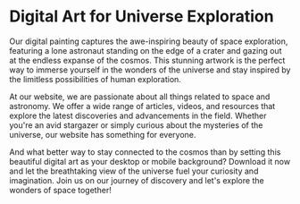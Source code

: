 <!--font:Poppins-->

# Digital Art for Universe Exploration

Our digital painting captures the awe-inspiring beauty of space exploration, featuring a lone astronaut standing on the edge of a crater and gazing out at the endless expanse of the cosmos. This stunning artwork is the perfect way to immerse yourself in the wonders of the universe and stay inspired by the limitless possibilities of human exploration.

At our website, we are passionate about all things related to space and astronomy. We offer a wide range of articles, videos, and resources that explore the latest discoveries and advancements in the field. Whether you're an avid stargazer or simply curious about the mysteries of the universe, our website has something for everyone.

And what better way to stay connected to the cosmos than by setting this beautiful digital art as your desktop or mobile background? Download it now and let the breathtaking view of the universe fuel your curiosity and imagination. Join us on our journey of discovery and let's explore the wonders of space together!

<!--

Write me markdown content of website with wallpaper:

"A digital painting of a lone astronaut standing on the edge of a crater, gazing out at the endless expanse of space."

The header of the page should not be copy of the text but rather a real content of the website which is using this wallpaper.


---


# Space Exploration Wallpaper

Decorate your desktop or mobile device with this stunning digital painting of a lone astronaut standing on the edge of a crater, gazing out at the endless expanse of space. 

This wallpaper captures the beauty and wonder of space exploration, reminding us of the vastness and mystery of the universe. Whether you're an astronomy enthusiast or simply appreciate breathtaking art, this wallpaper is sure to impress.

Download it now and enjoy the view of the cosmos every time you open your device!


---


Heading should not include word "wallpaper". The website should not be about the wallpaper itself, wallpaper is just a related background, rewrite whole content.


---


# Explore the Cosmos with Our Stunning Digital Art

Immerse yourself in the beauty and wonder of space exploration with our digital painting of a lone astronaut standing on the edge of a crater, gazing out at the endless expanse of space. This stunning artwork captures the majesty and mystery of the universe, reminding us of the vastness of the cosmos and the limitless possibilities of human exploration.

At our website, we are passionate about all things related to space and astronomy. We offer a wide range of articles, videos, and resources that explore the latest discoveries and advancements in the field. Whether you're an avid stargazer or simply curious about the wonders of the universe, our website has something for everyone.

And what better way to stay inspired than by setting this beautiful digital art as your desktop or mobile background? Download it now and let the awe-inspiring view of the cosmos fuel your curiosity and imagination. Join us on our journey of discovery and let's explore the mysteries of the universe together!


---


Heading is too long, rewrite whole content.


---


# Discover the Wonders of Space with Our Digital Art

Our digital painting captures the beauty and mystery of space exploration, featuring a lone astronaut standing on the edge of a crater, gazing out at the endless expanse of the cosmos. This stunning artwork is the perfect way to immerse yourself in the wonders of the universe and stay inspired by the limitless possibilities of human exploration.

At our website, we are passionate about all things related to space and astronomy. We offer a wide range of articles, videos, and resources that explore the latest discoveries and advancements in the field. Whether you're an avid stargazer or simply curious about the mysteries of the universe, our website has something for everyone.

And what better way to stay connected to the cosmos than by setting this beautiful digital art as your desktop or mobile background? Download it now and let the awe-inspiring view of the universe fuel your curiosity and imagination. Join us on our journey of discovery and let's explore the wonders of space together!


---


Heading is too long, rewrite whole content.


---


# Explore the Universe with Our Digital Art

Our digital painting captures the awe-inspiring beauty of space exploration, featuring a lone astronaut standing on the edge of a crater and gazing out at the endless expanse of the cosmos. This stunning artwork is the perfect way to immerse yourself in the wonders of the universe and stay inspired by the limitless possibilities of human exploration.

At our website, we are passionate about all things related to space and astronomy. We offer a wide range of articles, videos, and resources that explore the latest discoveries and advancements in the field. Whether you're an avid stargazer or simply curious about the mysteries of the universe, our website has something for everyone.

And what better way to stay connected to the cosmos than by setting this beautiful digital art as your desktop or mobile background? Download it now and let the breathtaking view of the universe fuel your curiosity and imagination. Join us on our journey of discovery and let's explore the wonders of space together!


---


Write me a Google font which is best fitting for the website.

Pick from the list:
- Playfair Display
- Inter
- Exo 2
- Lato
- Montserrat
- IBM Plex Sans
- Roboto
- Great Vibes
- Open Sans
- Barlow Condensed
- Poppins
- Futura
- Dancing Script
- Alegreya
- Lobster
- Raleway
- Orbitron


Write just the font name nothing else.


---


Poppins

-->

